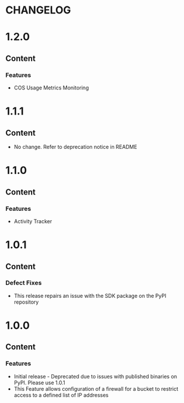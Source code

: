 # CHANGELOG

# 1.2.0
## Content
### Features
* COS Usage Metrics Monitoring

# 1.1.1
## Content
* No change. Refer to deprecation notice in README

# 1.1.0
## Content
### Features
* Activity Tracker

# 1.0.1
## Content
### Defect Fixes
* This release repairs an issue with the SDK package on the PyPI repository

# 1.0.0
## Content
### Features
* Initial release - Deprecated due to issues with published binaries on PyPI. Please use 1.0.1
* This Feature allows configuration of a firewall for a bucket to restrict access to a defined list of IP addresses